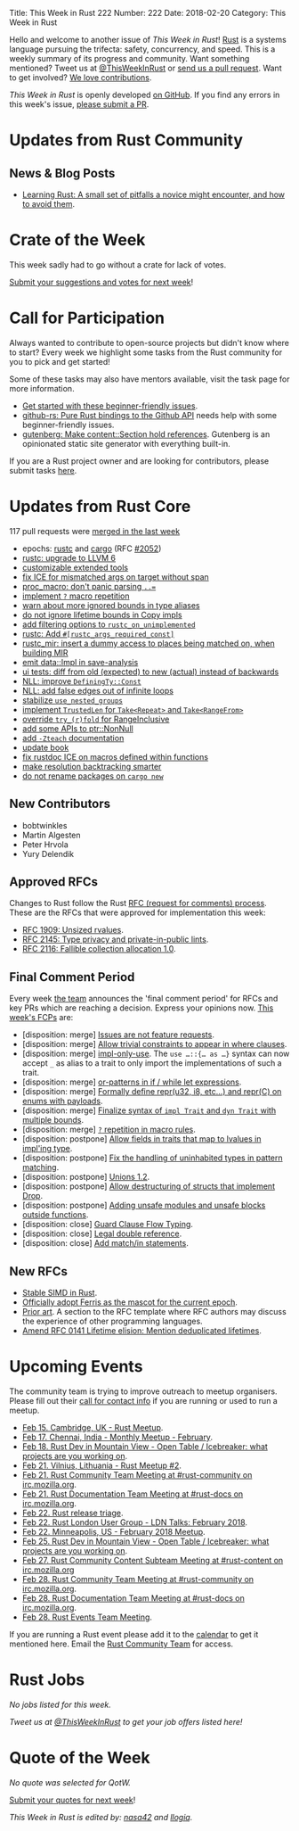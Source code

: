 Title: This Week in Rust 222
Number: 222
Date: 2018-02-20
Category: This Week in Rust

Hello and welcome to another issue of *This Week in Rust*!
[Rust](http://rust-lang.org) is a systems language pursuing the trifecta: safety, concurrency, and speed.
This is a weekly summary of its progress and community.
Want something mentioned? Tweet us at [@ThisWeekInRust](https://twitter.com/ThisWeekInRust) or [send us a pull request](https://github.com/cmr/this-week-in-rust).
Want to get involved? [We love contributions](https://github.com/rust-lang/rust/blob/master/CONTRIBUTING.md).

*This Week in Rust* is openly developed [on GitHub](https://github.com/cmr/this-week-in-rust).
If you find any errors in this week's issue, [please submit a PR](https://github.com/cmr/this-week-in-rust/pulls).

# Updates from Rust Community

## News & Blog Posts

* [Learning Rust: A small set of pitfalls a novice might encounter, and how to avoid them](https://eno.space/blog/2018/02/Ferrous-oxide-for-jaguars-and-incremented-crocodiles).

# Crate of the Week

This week sadly had to go without a crate for lack of votes.

[Submit your suggestions and votes for next week][submit_crate]!

[submit_crate]: https://users.rust-lang.org/t/crate-of-the-week/2704

# Call for Participation

Always wanted to contribute to open-source projects but didn't know where to start?
Every week we highlight some tasks from the Rust community for you to pick and get started!

Some of these tasks may also have mentors available, visit the task page for more information.

* [Get started with these beginner-friendly issues](https://www.rustaceans.org/findwork/starters).
* [github-rs: Pure Rust bindings to the Github API](https://github.com/mgattozzi/github-rs/issues?q=is%3Aissue+is%3Aopen+label%3A%22Help+Wanted%22) needs help with some beginner-friendly issues.
* [gutenberg: Make content::Section hold references](https://github.com/Keats/gutenberg/issues/205). Gutenberg is an opinionated static site generator with everything built-in.

If you are a Rust project owner and are looking for contributors, please submit tasks [here][guidelines].

[guidelines]: https://users.rust-lang.org/t/twir-call-for-participation/4821

# Updates from Rust Core

117 pull requests were [merged in the last week][merged]

[merged]: https://github.com/search?q=is%3Apr+org%3Arust-lang+is%3Amerged+merged%3A2017-02-05..2018-02-12

* epochs: [rustc](https://github.com/rust-lang/rust/pull/48014) and [cargo](https://github.com/rust-lang/cargo/pull/5011) (RFC [#2052](https://rust-lang.github.io/rfcs/2052-epochs.html))
* [rustc: upgrade to LLVM 6](https://github.com/rust-lang/rust/pull/47828)
* [customizable extended tools](https://github.com/rust-lang/rust/pull/48015)
* [fix ICE for mismatched args on target without span](https://github.com/rust-lang/rust/pull/48047)
* [proc_macro: don't panic parsing `..=`](https://github.com/rust-lang/rust/pull/48036)
* [implement `?` macro repetition](https://github.com/rust-lang/rust/pull/47752)
* [warn about more ignored bounds in type aliases](https://github.com/rust-lang/rust/pull/48020)
* [do not ignore lifetime bounds in Copy impls](https://github.com/rust-lang/rust/pull/47877)
* [add filtering options to `rustc_on_unimplemented`](https://github.com/rust-lang/rust/pull/47613)
* [rustc: Add `#[rustc_args_required_const]`](https://github.com/rust-lang/rust/pull/48018)
* [rustc_mir: insert a dummy access to places being matched on, when building MIR](https://github.com/rust-lang/rust/pull/48092)
* [emit data::Impl in save-analysis](https://github.com/rust-lang/rust/pull/47657)
* [ui tests: diff from old (expected) to new (actual) instead of backwards](https://github.com/rust-lang/rust/pull/47978)
* [NLL: improve `DefiningTy::Const`](https://github.com/rust-lang/rust/pull/47957)
* [NLL: add false edges out of infinite loops](https://github.com/rust-lang/rust/pull/47802)
* [stabilize `use_nested_groups`](https://github.com/rust-lang/rust/pull/47948)
* [implement `TrustedLen` for `Take<Repeat>` and `Take<RangeFrom>`](https://github.com/rust-lang/rust/pull/47944)
* [override `try_(r)fold` for RangeInclusive](https://github.com/rust-lang/rust/pull/48012)
* [add some APIs to ptr::NonNull](https://github.com/rust-lang/rust/pull/47631)
* [add `-Zteach` documentation](https://github.com/rust-lang/rust/pull/47843)
* [update book](https://github.com/rust-lang/rust/pull/47753)
* [fix rustdoc ICE on macros defined within functions](https://github.com/rust-lang/rust/pull/47959)
* [make resolution backtracking smarter](https://github.com/rust-lang/cargo/pull/4834)
* [do not rename packages on `cargo new`](https://github.com/rust-lang/cargo/pull/5013)

## New Contributors

* bobtwinkles
* Martin Algesten
* Peter Hrvola
* Yury Delendik

## Approved RFCs

Changes to Rust follow the Rust [RFC (request for comments)
process](https://github.com/rust-lang/rfcs#rust-rfcs). These
are the RFCs that were approved for implementation this week:

* [RFC 1909: Unsized rvalues](https://github.com/rust-lang/rfcs/pull/1909).
* [RFC 2145: Type privacy and private-in-public lints](https://github.com/rust-lang/rfcs/pull/2145).
* [RFC 2116: Fallible collection allocation 1.0](https://github.com/rust-lang/rfcs/pull/2116).

## Final Comment Period

Every week [the team](https://www.rust-lang.org/team.html) announces the
'final comment period' for RFCs and key PRs which are reaching a
decision. Express your opinions now. [This week's FCPs][fcp] are:

[fcp]: https://github.com/rust-lang/rfcs/labels/final-comment-period

* [disposition: merge] [Issues are not feature requests](https://github.com/rust-lang/rfcs/pull/2299).
* [disposition: merge] [Allow trivial constraints to appear in where clauses](https://github.com/rust-lang/rfcs/pull/2056).
* [disposition: merge] [impl-only-use](https://github.com/rust-lang/rfcs/pull/2166). The `use …::{… as …}` syntax can now accept `_` as alias to a trait to only import the implementations of such a trait.
* [disposition: merge] [or-patterns in if / while let expressions](https://github.com/rust-lang/rfcs/pull/2175).
* [disposition: merge] [Formally define repr(u32, i8, etc...) and repr(C) on enums with payloads](https://github.com/rust-lang/rfcs/pull/2195).
* [disposition: merge] [Finalize syntax of `impl Trait` and `dyn Trait` with multiple bounds](https://github.com/rust-lang/rfcs/pull/2250).
* [disposition: merge] [`?` repetition in macro rules](https://github.com/rust-lang/rfcs/pull/2298).
* [disposition: postpone] [Allow fields in traits that map to lvalues in impl'ing type](https://github.com/rust-lang/rfcs/pull/1546).
* [disposition: postpone] [Fix the handling of uninhabited types in pattern matching](https://github.com/rust-lang/rfcs/pull/1872).
* [disposition: postpone] [Unions 1.2](https://github.com/rust-lang/rfcs/pull/1897).
* [disposition: postpone] [Allow destructuring of structs that implement Drop](https://github.com/rust-lang/rfcs/pull/2061).
* [disposition: postpone] [Adding unsafe modules and unsafe blocks outside functions](https://github.com/rust-lang/rfcs/pull/2148).
* [disposition: close] [Guard Clause Flow Typing](https://github.com/rust-lang/rfcs/pull/2221).
* [disposition: close] [Legal double reference](https://github.com/rust-lang/rfcs/pull/2268).
* [disposition: close] [Add match/in statements](https://github.com/rust-lang/rfcs/pull/2144).

## New RFCs

* [Stable SIMD in Rust](https://github.com/rust-lang/rfcs/pull/2325).
* [Officially adopt Ferris as the mascot for the current epoch](https://github.com/rust-lang/rfcs/pull/2328).
* [Prior art](https://github.com/rust-lang/rfcs/pull/2333). A section to the RFC template where RFC authors may discuss the experience of other programming languages.
* [Amend RFC 0141 Lifetime elision: Mention deduplicated lifetimes](https://github.com/rust-lang/rfcs/pull/2330).

# Upcoming Events

The community team is trying to improve outreach to meetup organisers. Please fill out their [call for contact info](https://docs.google.com/forms/d/e/1FAIpQLSf52YXGhqBaHtCXtVna4iHYMK7IQaTqUW6V-ztsZC8C2TBInQ/viewform) if you are running or used to run a meetup.

* [Feb 15. Cambridge, UK - Rust Meetup](https://www.meetup.com/Cambridge-Rust-Meetup/events/mgtcwnyxdbtb/).
* [Feb 17. Chennai, India - Monthly Meetup - February](https://www.meetup.com/mad-rs/events/247446699/).
* [Feb 18. Rust Dev in Mountain View - Open Table / Icebreaker: what projects are you working on](https://www.meetup.com/Rust-Dev-in-Mountain-View/events/glnfcpyxdbxb/).
* [Feb 21. Vilnius, Lithuania - Rust Meetup #2](https://www.meetup.com/Rust-in-Vilnius/events/244401223/).
* [Feb 21. Rust Community Team Meeting at #rust-community on irc.mozilla.org](https://chat.mibbit.com/?server=irc.mozilla.org&channel=%23rust-community).
* [Feb 21. Rust Documentation Team Meeting at #rust-docs on irc.mozilla.org](https://chat.mibbit.com/?server=irc.mozilla.org&channel=%23rust-docs).
* [Feb 22. Rust release triage](https://internals.rust-lang.org/t/release-cycle-triage-proposal/3544).
* [Feb 22. Rust London User Group - LDN Talks: February 2018](https://www.meetup.com/Rust-London-User-Group/events/246860921/).
* [Feb 22. Minneapolis, US - February 2018 Meetup](https://www.meetup.com/RustMN/events/247512052/).
* [Feb 25. Rust Dev in Mountain View - Open Table / Icebreaker: what projects are you working on](https://www.meetup.com/Rust-Dev-in-Mountain-View/events/glnfcpyxdbxb/).
* [Feb 27. Rust Community Content Subteam Meeting at #rust-content on irc.mozilla.org](https://chat.mibbit.com/?server=irc.mozilla.org&channel=%23rust-content)
* [Feb 28. Rust Community Team Meeting at #rust-community on irc.mozilla.org](https://chat.mibbit.com/?server=irc.mozilla.org&channel=%23rust-community).
* [Feb 28. Rust Documentation Team Meeting at #rust-docs on irc.mozilla.org](https://chat.mibbit.com/?server=irc.mozilla.org&channel=%23rust-docs).
* [Feb 28. Rust Events Team Meeting](https://t.me/joinchat/EkKINhHCgZ9llzvPidOssA).

If you are running a Rust event please add it to the [calendar] to get
it mentioned here. Email the [Rust Community Team][community] for access.

[calendar]: https://www.google.com/calendar/embed?src=apd9vmbc22egenmtu5l6c5jbfc%40group.calendar.google.com
[community]: mailto:community-team@rust-lang.org

# Rust Jobs

*No jobs listed for this week.*

*Tweet us at [@ThisWeekInRust](https://twitter.com/ThisWeekInRust) to get your job offers listed here!*

# Quote of the Week

*No quote was selected for QotW.*

[Submit your quotes for next week][submit]!

[submit]: http://users.rust-lang.org/t/twir-quote-of-the-week/328

*This Week in Rust is edited by: [nasa42](https://github.com/nasa42) and [llogiq](https://github.com/llogiq).*
